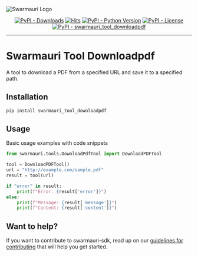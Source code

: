 
![Swarmauri Logo](https://res.cloudinary.com/dbjmpekvl/image/upload/v1730099724/Swarmauri-logo-lockup-2048x757_hww01w.png)

<p align="center">
    <a href="https://pypi.org/project/swarmauri_tool_downloadpdf/">
        <img src="https://img.shields.io/pypi/dm/swarmauri_tool_downloadpdf" alt="PyPI - Downloads"/></a>
    <a href="https://hits.sh/github.com/swarmauri/swarmauri-sdk/tree/master/pkgs/community/swarmauri_tool_downloadpdf/">
        <img alt="Hits" src="https://hits.sh/github.com/swarmauri/swarmauri-sdk/tree/master/pkgs/community/swarmauri_tool_downloadpdf.svg"/></a>
    <a href="https://pypi.org/project/swarmauri_tool_downloadpdf/">
        <img src="https://img.shields.io/pypi/pyversions/swarmauri_tool_downloadpdf" alt="PyPI - Python Version"/></a>
    <a href="https://pypi.org/project/swarmauri_tool_downloadpdf/">
        <img src="https://img.shields.io/pypi/l/swarmauri_tool_downloadpdf" alt="PyPI - License"/></a>
    <a href="https://pypi.org/project/swarmauri_tool_downloadpdf/">
        <img src="https://img.shields.io/pypi/v/swarmauri_tool_downloadpdf?label=swarmauri_tool_downloadpdf&color=green" alt="PyPI - swarmauri_tool_downloadpdf"/></a>
</p>

---

# Swarmauri Tool Downloadpdf

A tool to download a PDF from a specified URL and save it to a specified path.

## Installation

```bash
pip install swarmauri_tool_downloadpdf
```

## Usage
Basic usage examples with code snippets
```python
from swarmauri.tools.DownloadPdfTool import DownloadPDFTool

tool = DownloadPDFTool()
url = "http://example.com/sample.pdf"
result = tool(url)

if "error" in result:
    print(f"Error: {result['error']}")
else:
    print(f"Message: {result['message']}")
    print(f"Content: {result['content']}")
```
## Want to help?

If you want to contribute to swarmauri-sdk, read up on our [guidelines for contributing](https://github.com/swarmauri/swarmauri-sdk/blob/master/contributing.md) that will help you get started.
